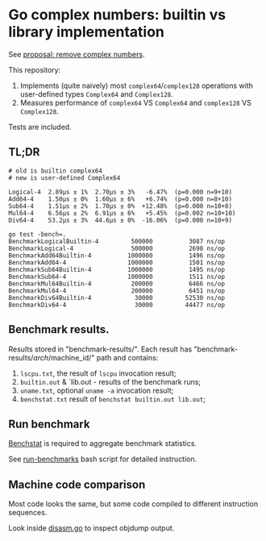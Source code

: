 # Go complex numbers: builtin vs library implementation

See [proposal: remove complex numbers](https://github.com/golang/go/issues/19921).

This repository:
1. Implements (quite naively) most `complex64`/`complex128` operations with user-defined
   types `Complex64` and `Complex128`.
2. Measures performance of `complex64` VS `Complex64` and `complex128` VS `Complex128`. 

Tests are included.

## TL;DR

```
# old is builtin complex64
# new is user-defined Complex64

Logical-4  2.89µs ± 1%  2.70µs ± 3%   -6.47%  (p=0.000 n=9+10)
Add64-4    1.50µs ± 0%  1.60µs ± 6%   +6.74%  (p=0.000 n=8+10)
Sub64-4    1.51µs ± 2%  1.70µs ± 0%  +12.48%  (p=0.000 n=10+8)
Mul64-4    6.56µs ± 2%  6.91µs ± 6%   +5.45%  (p=0.002 n=10+10)
Div64-4    53.2µs ± 3%  44.6µs ± 0%  -16.06%  (p=0.000 n=10+9)
```

```
go test -bench=.
BenchmarkLogicalBuiltin-4   	  500000	      3087 ns/op
BenchmarkLogical-4          	  500000	      2698 ns/op
BenchmarkAdd64Builtin-4     	 1000000	      1496 ns/op
BenchmarkAdd64-4            	 1000000	      1501 ns/op
BenchmarkSub64Builtin-4     	 1000000	      1495 ns/op
BenchmarkSub64-4            	 1000000	      1511 ns/op
BenchmarkMul64Builtin-4     	  200000	      6466 ns/op
BenchmarkMul64-4            	  200000	      6451 ns/op
BenchmarkDiv64Builtin-4     	   30000	     52530 ns/op
BenchmarkDiv64-4            	   30000	     44477 ns/op
```

## Benchmark results.

Results stored in "benchmark-results/".
Each result has "benchmark-results/$arch/$machine_id/"
path and contains:

1. `lscpu.txt`, the result of `lscpu` invocation result;
2. `builtin.out` & `lib.out - results of the benchmark runs;
3. `uname.txt`, optional `uname -a` invocation result;
4. `benchstat.txt` result of `benchstat builtin.out lib.out`;

## Run benchmark

[Benchstat](https://godoc.org/golang.org/x/perf/cmd/benchstat) is required to
aggregate benchmark statistics.

See [run-benchmarks](run-benchmarks) bash script for detailed instruction.

## Machine code comparison

Most code looks the same, but some code compiled
to different instruction sequences.

Look inside [disasm.go](disasm.go) to inspect objdump output.
